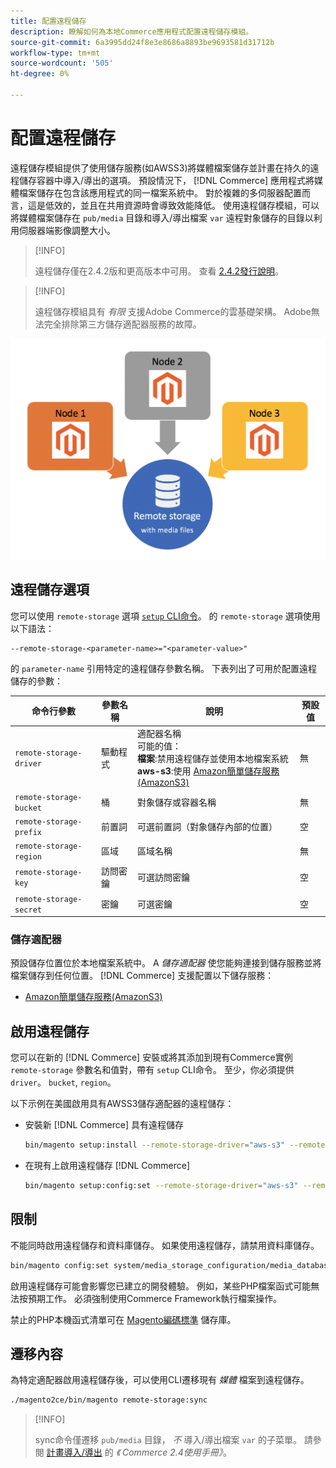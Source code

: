 ```yaml
---
title: 配置遠程儲存
description: 瞭解如何為本地Commerce應用程式配置遠程儲存模組。
source-git-commit: 6a3995dd24f8e3e8686a8893be9693581d31712b
workflow-type: tm+mt
source-wordcount: '505'
ht-degree: 0%

---
```


# 配置遠程儲存

遠程儲存模組提供了使用儲存服務(如AWSS3)將媒體檔案儲存並計畫在持久的遠程儲存容器中導入/導出的選項。 預設情況下， [!DNL Commerce] 應用程式將媒體檔案儲存在包含該應用程式的同一檔案系統中。 對於複雜的多伺服器配置而言，這是低效的，並且在共用資源時會導致效能降低。 使用遠程儲存模組，可以將媒體檔案儲存在 `pub/media` 目錄和導入/導出檔案 `var` 遠程對象儲存的目錄以利用伺服器端影像調整大小。

>[!INFO]
>
>遠程儲存僅在2.4.2版和更高版本中可用。 查看 [2.4.2發行說明](https://devdocs.magento.com/guides/v2.4/release-notes/open-source-2-4-2.html)。

>[!INFO]
>
>遠程儲存模組具有 _有限_ 支援Adobe Commerce的雲基礎架構。 Adobe無法完全排除第三方儲存適配器服務的故障。

![模式影像](../../assets/configuration/remote-storage-schema.png)

## 遠程儲存選項

您可以使用 `remote-storage` 選項 [`setup` CLI命令][setup]。 的 `remote-storage` 選項使用以下語法：

```text
--remote-storage-<parameter-name>="<parameter-value>"
```

的 `parameter-name` 引用特定的遠程儲存參數名稱。 下表列出了可用於配置遠程儲存的參數：

| 命令行參數 | 參數名稱 | 說明 | 預設值 |
|--- |--- |--- |--- |
| `remote-storage-driver` | 驅動程式 | 適配器名稱<br>可能的值：<br>**檔案**:禁用遠程儲存並使用本地檔案系統&#x200B;<br>**aws-s3**:使用 [Amazon簡單儲存服務(AmazonS3)](remote-storage-aws-s3.md) | 無 |
| `remote-storage-bucket` | 桶 | 對象儲存或容器名稱 | 無 |
| `remote-storage-prefix` | 前置詞 | 可選前置詞（對象儲存內部的位置） | 空 |
| `remote-storage-region` | 區域 | 區域名稱 | 無 |
| `remote-storage-key` | 訪問密鑰 | 可選訪問密鑰 | 空 |
| `remote-storage-secret` | 密鑰 | 可選密鑰 | 空 |

### 儲存適配器

預設儲存位置位於本地檔案系統中。 A _儲存適配器_ 使您能夠連接到儲存服務並將檔案儲存到任何位置。 [!DNL Commerce] 支援配置以下儲存服務：

- [Amazon簡單儲存服務(AmazonS3)](remote-storage-aws-s3.md)

## 啟用遠程儲存

您可以在新的 [!DNL Commerce] 安裝或將其添加到現有Commerce實例 `remote-storage` 參數名和值對，帶有 `setup` CLI命令。 至少，你必須提供 `driver`。 `bucket`, `region`。

以下示例在美國啟用具有AWSS3儲存適配器的遠程儲存：

- 安裝新 [!DNL Commerce] 具有遠程儲存

   ```bash
   bin/magento setup:install --remote-storage-driver="aws-s3" --remote-storage-bucket="myBucket" --remote-storage-region="us-east-1"
   ```

- 在現有上啟用遠程儲存 [!DNL Commerce]

   ```bash
   bin/magento setup:config:set --remote-storage-driver="aws-s3" --remote-storage-bucket="myBucket" --remote-storage-region="us-east-1"
   ```

## 限制

不能同時啟用遠程儲存和資料庫儲存。 如果使用遠程儲存，請禁用資料庫儲存。

```bash
bin/magento config:set system/media_storage_configuration/media_database 0
```

啟用遠程儲存可能會影響您已建立的開發體驗。 例如，某些PHP檔案函式可能無法按預期工作。 必須強制使用Commerce Framework執行檔案操作。

禁止的PHP本機函式清單可在 [Magento編碼標準] 儲存庫。

## 遷移內容

為特定適配器啟用遠程儲存後，可以使用CLI遷移現有 _媒體_ 檔案到遠程儲存。

```bash
./magento2ce/bin/magento remote-storage:sync
```

>[!INFO]
>
>sync命令僅遷移 `pub/media` 目錄， _不_ 導入/導出檔案 `var` 的子菜單。 請參閱 [計畫導入/導出][import-export] 的 _《 Commerce 2.4使用手冊》_。

<!-- link definitions -->

[import-export]: https://docs.magento.com/user-guide/system/data-scheduled-import-export.html
[nginx-module]: http://nginx.org/en/docs/http/ngx_http_image_filter_module.html
[Magento編碼標準]: https://github.com/magento/magento-coding-standard/blob/develop/Magento2/Sniffs/Functions/DiscouragedFunctionSniff.php
[setup]: https://devdocs.magento.com/guides/v2.4/install-gde/install/cli/install-cli-subcommands-deployment.html#instgde-cli-subcommands-configphp
